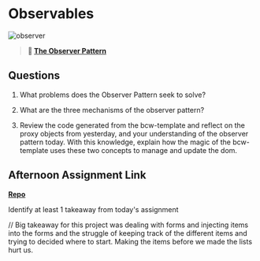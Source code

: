 # Observables

![observer](https://bcw.blob.core.windows.net/public/img/journals/8014045611652045)

> **📖 [The Observer Pattern](https://codeworksacademy.com/fs-student-guide/resources/wk3/04-Observer-Pattern)**

## Questions

1. What problems does the Observer Pattern seek to solve?

2. What are the three mechanisms of the observer pattern?

3. Review the code generated from the bcw-template and reflect on the proxy objects from yesterday, and your understanding of the observer pattern today. With this knowledge, explain how the magic of the bcw-template uses these two concepts to manage and update the dom.

## Afternoon Assignment Link

**[Repo](https://github.com/TylerRice27/<ASSIGNMENT_REPO>)**

Identify at least 1 takeaway from today's assignment

// Big takeaway for this project was dealing with forms and injecting items into the forms and the struggle of keeping track of the different items and trying to decided where to start. Making the items before we made the lists hurt us.
